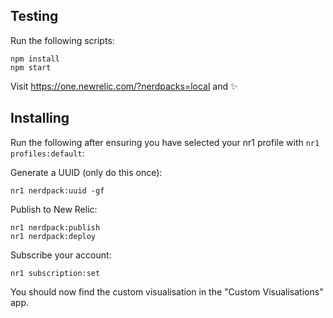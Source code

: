 ## Testing

Run the following scripts:

```
npm install
npm start
```

Visit https://one.newrelic.com/?nerdpacks=local and :sparkles:


## Installing

Run the following after ensuring you have selected your nr1 profile  with `nr1 profiles:default`:

Generate a UUID (only do this once):
```
nr1 nerdpack:uuid -gf 
```

Publish to New Relic:
```
nr1 nerdpack:publish
nr1 nerdpack:deploy
```

Subscribe your account:
```
nr1 subscription:set
```

You should now find the custom visualisation in the "Custom Visualisations" app.


